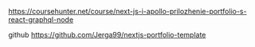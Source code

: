 https://coursehunter.net/course/next-js-i-apollo-prilozhenie-portfolio-s-react-graphql-node

github
https://github.com/Jerga99/nextjs-portfolio-template